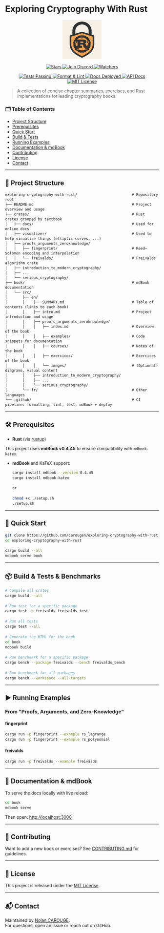 # Exploring Cryptography With Rust

<p align="center">
  <img src="assets/logo.png" width="128" alt="Project Logo">
</p>

<p align="center">
  <!-- GitHub Stars -->
  <a href="https://github.com/carougen/exploring-cryptography-with-rust/stargazers">
    <img src="https://img.shields.io/github/stars/carougen/exploring-cryptography-with-rust?style=for-the-badge&logo=github&label=Stars" alt="Stars" />
  </a>

  <a href="https://discord.gg/HGtAZmvxVT">
    <img src="https://img.shields.io/badge/Discord-Join%20Us-5865F2?logo=discord&logoColor=white&style=for-the-badge" alt="Join Discord" />
  </a>

  <!-- GitHub Watchers -->
  <a href="https://github.com/carougen/exploring-cryptography-with-rust/watchers">
    <img src="https://img.shields.io/github/watchers/carougen/exploring-cryptography-with-rust?style=for-the-badge&logo=github&label=Watchers" alt="Watchers" />
  </a>
</p>

<p align="center">
  <!-- Tests -->
  <a href="https://github.com/carougen/exploring-cryptography-with-rust/actions/workflows/tests.yml">
    <img alt="Tests Passing" src="https://github.com/carougen/exploring-cryptography-with-rust/actions/workflows/tests.yml/badge.svg" />
  </a>
  <!-- Format & Lint -->
  <a href="https://github.com/carougen/exploring-cryptography-with-rust/actions/workflows/format.yml">
    <img alt="Format & Lint" src="https://github.com/carougen/exploring-cryptography-with-rust/actions/workflows/format.yml/badge.svg" />
  </a>
  <!-- Website -->
  <a href="https://github.com/carougen/exploring-cryptography-with-rust/actions/workflows/website.yml">
    <img alt="Docs Deployed" src="https://github.com/carougen/exploring-cryptography-with-rust/actions/workflows/website.yml/badge.svg" />
  </a>
  <!-- API Docs -->
  <a href="https://carougen.github.io/exploring-cryptography-docs/">
    <img alt="API Docs" src="https://img.shields.io/badge/docs-rustdoc-blue" />
  </a>
  <!-- License -->
  <a href="https://github.com/carougen/exploring-cryptography-with-rust/blob/main/LICENSE">
    <img alt="MIT License" src="https://img.shields.io/badge/license-MIT-blue.svg" />
  </a>
</p>

> A collection of concise chapter summaries, exercises, and Rust implementations for leading cryptography books.

### 🗂️ Table of Contents

- [Project Structure](#-project-structure)
- [Prerequisites](#-prerequisites)
- [Quick Start](#-quick-start)
- [Build & Tests](#-build--tests--benchmarks)
- [Running Examples](#-running-examples)
- [Documentation & mdBook](#-documentation--mdbook)
- [Contributing](#-contributing)
- [License](#-license)
- [Contact](#-contact)

---

## 📂 Project Structure

```plaintext
exploring-cryptography-with-rust/                         # Repository root
├── README.md                                             # Project overview and usage
├── crates/                                               # Rust crates grouped by textbook
│   ├── docs/                                             # Used for online docs
│   ├── visualizer/                                       # Used to help visualize things (elliptic curves, ...)
│   ├── proofs_arguments_zeroknowledge/
│   │   ├── fingerprint/                                  # Reed–Solomon encoding and interpolation
│   │   └── freivalds/                                    # Freivalds' algorithm crate
│   ├── introduction_to_modern_cryptography/
│   ├── ...
│   └── serious_cryptography/
├── book/                                                 # mdBook documentation
│   └── src/
│       ├── en/
│       │    ├── SUMMARY.md                               # Table of contents (links to each book)
│       │    ├── intro.md                                 # Project introduction and usage
│       │    ├── proofs_arguments_zeroknowledge/
│       │    │   ├── index.md                             # Overview of the book
│       │    │   ├── examples/                            # Code snippets for documentation
│       │    │   ├── courses/                             # Notes of the book
│       │    │   ├── exercices/                           # Exercices of the book
│       │    │   └── images/                              # (Optional) diagrams, visual content
│       │    ├── introduction_to_modern_cryptography/
│       │    ├── ...
│       │    └── serious_cryptography/
│       └── fr/                                           # Other languages
└── .github/                                              # CI pipeline: formatting, lint, test, mdBook + deploy       
```

---

## 🛠️ Prerequisites

- **Rust** (via [rustup](https://rustup.rs/))

This project uses **mdBook v0.4.45** to ensure compatibility with `mdbook-katex`.
- **mdBook** and KaTeX support:
  ```bash
  cargo install mdbook --version 0.4.45
  cargo install mdbook-katex
  
  or

  chmod +x ./setup.sh
  ./setup.sh
  ```

---

## 🚀 Quick Start

```bash
git clone https://github.com/carougen/exploring-cryptography-with-rust.git
cd exploring-cryptography-with-rust

cargo build --all
mdbook serve book
```

---

## 📦 Build & Tests & Benchmarks

```bash
# Compile all crates
cargo build --all

# Run test for a specific package
cargo test -p freivalds freivalds_test

# Run all tests
cargo test --all

# Generate the HTML for the book
cd book
mdbook build

# Run benchmark for a specific package
cargo bench --package freivalds --bench freivalds_bench

# Run benchmark for all packages
cargo bench --workspace --all-targets
```

---

## ▶️ Running Examples

### From "Proofs, Arguments, and Zero-Knowledge"

#### fingerprint
```bash
cargo run -p fingerprint --example rs_lagrange
cargo run -p fingerprint --example rs_polynomial
```

#### freivalds
```bash
cargo run -p freivalds --example freivalds
```

---

## 📖 Documentation & mdBook

To serve the docs locally with live reload:
```bash
cd book
mdbook serve
```
Then open: [http://localhost:3000](http://localhost:3000)

---

## 🤝 Contributing

Want to add a new book or exercises? See [CONTRIBUTING.md](./CONTRIBUTING.md) for guidelines.

---

## 📜 License

This project is released under the [MIT License](./LICENSE).

---

## 📬 Contact

Maintained by [Nolan CAROUGE](https://github.com/carougen).  
For questions, open an issue or reach out on GitHub.
